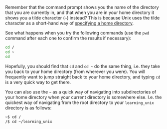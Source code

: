 Remember that the command prompt shows you the name of the directory that you are currently in, and that when you are in your home directory it shows you a tilde character (`~`) instead? This is because Unix uses the tilde character as a short-hand way of [specifying a home directory][home directory].

See what happens when you try the following commands (use the `pwd` command after each one to confirm the results if necessary):

```bash
cd /
cd ~
cd
```

Hopefully, you should find that `cd` and `cd ~` do the same thing, i.e. they take you back to your home directory (from wherever you were). You will frequently want to jump straight back to your home directory, and typing `cd` is a very quick way to get there.

You can also use the `~` as a quick way of navigating into subdirectories of your home directory when your current directory is somewhere else. I.e. the quickest way of navigating from the root directory to your `learning_unix` directory is as follows:

```bash
~$ cd /
/$ cd ~/learning_unix
```
[home directory]: http://en.wikipedia.org/wiki/Tilde#Directories_and_URLs
    